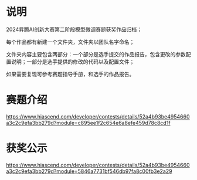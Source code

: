 
# 说明

2024昇腾AI创新大赛第二阶段模型微调赛题获奖作品归档；

每个作品都有新建一个文件夹，文件夹以团队名字命名；

文件夹内容主要包含两部分：一个部分是选手提交的作品报告，包含更改的参数配置说明；一部分是选手提供的修改的代码以及配置文件；

如果需要复现可参考赛题指导手册，和选手的作品报告。


# 赛题介绍

https://www.hiascend.com/developer/contests/details/52a4b93be4954660a3c2c9efa3bb279d?module=c895ee1f2c654e6a8efe459d78c8cd1f

# 获奖公示

https://www.hiascend.com/developer/contests/details/52a4b93be4954660a3c2c9efa3bb279d?module=5846a7731bf546db97fa8c00fb3e2a29